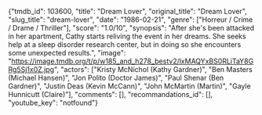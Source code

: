 {"tmdb_id": 103600, "title": "Dream Lover", "original_title": "Dream Lover", "slug_title": "dream-lover", "date": "1986-02-21", "genre": ["Horreur / Crime / Drame / Thriller"], "score": "1.0/10", "synopsis": "After she's been attacked in her apartment, Cathy starts reliving the event in her dreams. She seeks help at a sleep disorder research center, but in doing so she encounters some unexpected results.", "image": "https://image.tmdb.org/t/p/w185_and_h278_bestv2/lxMAQYxBS0RLiTaY8GRg5Sj1x0Z.jpg", "actors": ["Kristy McNichol (Kathy Gardner)", "Ben Masters (Michael Hansen)", "Jon Polito (Doctor James)", "Paul Shenar (Ben Gardner)", "Justin Deas (Kevin McCann)", "John McMartin (Martin)", "Gayle Hunnicutt (Claire)"], "comments": [], "recommandations_id": [], "youtube_key": "notfound"}